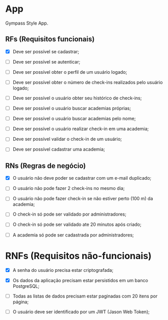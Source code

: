 # App

Gympass Style App.

## RFs (Requisitos funcionais)

- [x] Deve ser possível se cadastrar;

- [ ] Deve ser possível se autenticar;

- [ ] Deve ser possível obter o perfil de um usuário logado;

- [ ] Deve ser possível obter o número de check-ins realizados pelo usuário logado;

- [ ] Deve ser possível o usuário obter seu histórico de check-ins;

- [ ] Deve ser possível o usuário buscar academias próprias;

- [ ] Deve ser possível o usuário buscar academias pelo nome;

- [ ] Deve ser possível o usuário realizar check-in em uma academia;

- [ ] Deve ser possível validar o check-in de um usuário;

- [ ] Deve ser possível cadastrar uma academia;

## RNs (Regras de negócio)

- [x] O usuário não deve poder se cadastrar com um e-mail duplicado;

- [ ] O usuário não pode fazer 2 check-ins no mesmo dia;

- [ ] O usuário não pode fazer check-in se não estiver perto (100 m) da academia;

- [ ] O check-in só pode ser validado por administradores;

- [ ] O check-in só pode ser validado ate 20 minutos após criado;

- [ ] A academia só pode ser cadastrada por administradores;

# RNFs (Requisitos não-funcionais)

- [x] A senha do usuário precisa estar criptografada;

- [x] Os dados da aplicação precisam estar persistidos em um banco PostgreSQL;

- [ ] Todas as listas de dados precisam estar paginadas com 20 itens por página;

- [ ] O usuário deve ser identificado por um JWT (Jason Web Token);
